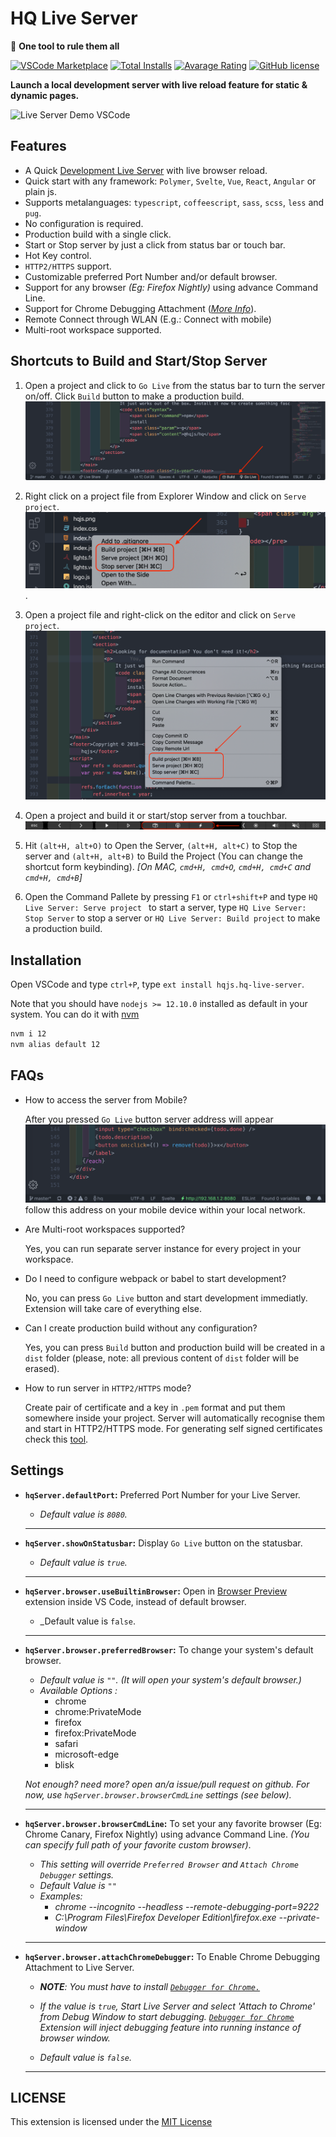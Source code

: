 # HQ Live Server

💫 **One tool to rule them all**

[![VSCode Marketplace](https://img.shields.io/vscode-marketplace/v/hqjs.hq-live-server.svg?style=flat-square&label=vscode%20marketplace)](https://marketplace.visualstudio.com/items?itemName=hqjs.hq-live-server) [![Total Installs](https://img.shields.io/vscode-marketplace/d/hqjs.hq-live-server.svg?style=flat-square)](https://marketplace.visualstudio.com/items?itemName=hqjs.hq-live-server) [![Avarage Rating](https://img.shields.io/vscode-marketplace/r/hqjs.hq-live-server.svg?style=flat-square)](https://marketplace.visualstudio.com/items?itemName=hqjs.hq-live-server) [![GitHub license](https://img.shields.io/badge/license-MIT-blue.svg?style=flat-square)](https://github.com/hqjs/vscode-hq-live-server/)
<br>

**Launch a local development server with live reload feature for static & dynamic pages.**
<br>

![Live Server Demo VSCode](./images/screen/hq-go-live.gif)

## Features
* A Quick [Development Live Server](https://hqjs.org) with live browser reload.
* Quick start with any framework: `Polymer`, `Svelte`, `Vue`, `React`, `Angular` or plain js.
* Supports metalanguages: `typescript`, `coffeescript`, `sass`, `scss`, `less` and `pug`.
* No configuration is required.
* Production build with a single click.
* Start or Stop server by just a click from status bar or touch bar.
* Hot Key control.
* `HTTP2/HTTPS` support.
* Customizable preferred Port Number and/or default browser.
* Support for any browser _(Eg: Firefox Nightly)_ using advance Command Line.
* Support for Chrome Debugging Attachment (_[More Info](https://marketplace.visualstudio.com/items?itemName=msjsdiag.debugger-for-chrome)_).
* Remote Connect through WLAN (E.g.: Connect with mobile)
* Multi-root workspace supported.

## Shortcuts to Build and Start/Stop Server

1. Open a project and click to `Go Live` from the status bar to turn the server on/off. Click `Build` button to make a production build.
![Go Live Control Preview](./images/screen/hq-statusbar.png)

2. Right click on a project file from Explorer Window and click on `Serve project`.
![Explorer Window Control](./images/screen/hq-explorer-menu.png).

3. Open a project file and right-click on the editor and  click on `Serve project`.
![Edit Menu Option Preview](./images/screen/hq-editor-menu.png)

4. Open a project and build it or start/stop server from a touchbar.
![Touchbar Preview](./images/screen/hq-touchbar.png)

5. Hit `(alt+H, alt+O)` to Open the Server, `(alt+H, alt+C)` to Stop the server and `(alt+H, alt+B)` to Build the Project (You can change the shortcut form keybinding). *[On MAC, `cmd+H, cmd+O`, `cmd+H, cmd+C` and `cmd+H, cmd+B`]*

6. Open the Command Pallete by pressing `F1` or `ctrl+shift+P` and type `HQ Live Server: Serve project ` to start a server, type `HQ Live Server: Stop Server` to stop a server or `HQ Live Server: Build project` to make a production build.

## Installation
Open VSCode and type `ctrl+P`, type `ext install hqjs.hq-live-server`.

Note that you should have `nodejs >= 12.10.0` installed as default in your system. You can do it with [nvm](https://github.com/nvm-sh/nvm)
```sh
nvm i 12
nvm alias default 12
```

## FAQs
* How to access the server from Mobile?

  After you pressed `Go Live` button server address will appear
  ![Server Running Preview](./images/screen/hq-running.png)
  follow this address on your mobile device within your local network.

* Are Multi-root workspaces supported?

  Yes, you can run separate server instance for every project in your workspace.

* Do I need to configure webpack or babel to start development?
  
  No, you can press `Go Live` button and start development immediatly. Extension will take care of everything else.

* Can I create production build without any configuration?

  Yes, you can press `Build` button and production build will be created
  in a `dist` folder (please, note: all previous content of `dist` folder will be erased).

* How to run server in `HTTP2/HTTPS` mode?

  Create pair of certificate and a key in `.pem` format and put them somewhere inside your project. Server will automatically recognise them and start in HTTP2/HTTPS mode. For generating self signed certificates check this [tool](https://github.com/FiloSottile/mkcert).

## Settings
* **`hqServer.defaultPort`:** Preferred Port Number for your Live Server.
    *  _Default value is `8080`._

    <hr>

* **`hqServer.showOnStatusbar`:** Display `Go Live` button on the statusbar.
    *  _Default value is `true`._

    <hr>

* **`hqServer.browser.useBuiltinBrowser`:** Open in [Browser Preview](https://marketplace.visualstudio.com/items?itemName=auchenberg.vscode-browser-preview) extension inside VS Code, instead of default browser.
    
    *  _Default value is `false`.

    <hr>

* **`hqServer.browser.preferredBrowser`:** To change your system's default browser.
    * _Default value is `""`. (It will open your system's default browser.)_
    * *Available Options :*
        * chrome
        * chrome:PrivateMode
        * firefox
        * firefox:PrivateMode
        * safari
        * microsoft-edge
        * blisk

    _Not enough? need more? open an/a issue/pull request on github. For now, use `hqServer.browser.browserCmdLine` settings (see below)._
    
    <hr>

* **`hqServer.browser.browserCmdLine`:**  To set your any favorite browser (Eg: Chrome Canary, Firefox Nightly) using advance Command Line. _(You can specify full path of your favorite custom browser)_.

    * _This setting will override `Preferred Browser` and `Attach Chrome Debugger` settings._
    * _Default Value is `""`_ 
    * _Examples:_
        * _chrome --incognito --headless --remote-debugging-port=9222_
        * _C:\\Program Files\\Firefox Developer Edition\\firefox.exe --private-window_
    
    <hr>

* **`hqServer.browser.attachChromeDebugger`:** To Enable Chrome Debugging Attachment to Live Server.
    * _**NOTE**: You must have to install [ `Debugger for Chrome.`](https://marketplace.visualstudio.com/items?itemName=msjsdiag.debugger-for-chrome)_
    
    * _If the value is `true`, Start Live Server and select 'Attach to Chrome' from Debug Window to start debugging. [`Debugger for Chrome`](https://marketplace.visualstudio.com/items?itemName=msjsdiag.debugger-for-chrome) Extension will inject debugging feature into running instance of browser window._
   
    *  _Default value is `false`._

    <hr>


## LICENSE
This extension is licensed under the [MIT License](LICENSE)

